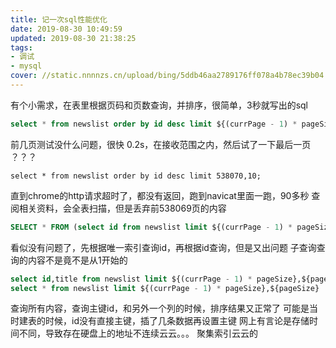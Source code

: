 ```yaml
---
title: 记一次sql性能优化
date: 2019-08-30 10:49:59
updated: 2019-08-30 21:38:25
tags: 
- 调试
- mysql
cover: //static.nnnnzs.cn/upload/bing/5ddb46aa2789176ff078a4b78ec39b04.png
---
```


有个小需求，在表里根据页码和页数查询，并排序，很简单，3秒就写出的sql
```sql
select * from newslist order by id desc limit ${(currPage - 1) * pageSize},${pageSize} ;
```
前几页测试没什么问题，很快
0.2s，在接收范围之内，然后试了一下最后一页
？？？
```mysql
select * from newslist order by id desc limit 538070,10;
```
直到chrome的http请求超时了，都没有返回，跑到navicat里面一跑，90多秒
查阅相关资料，会全表扫描，但是丢弃前538069页的内容

```sql
SELECT * FROM (select id from newslist limit ${(currPage - 1) * pageSize},${pageSize}) as a,newslist as n WHERE a.id = n.id  
```
看似没有问题了，先根据唯一索引查询id，再根据id查询，但是又出问题
子查询查询的内容不是竟不是从1开始的

```sql
select id,title from newslist limit ${(currPage - 1) * pageSize},${pageSize}
select * from newslist limit ${(currPage - 1) * pageSize},${pageSize}
```
查询所有内容，查询主键id，和另外一个列的时候，排序结果又正常了
可能是当时建表的时候，id没有直接主键，插了几条数据再设置主键
网上有言论是存储时间不同，导致存在硬盘上的地址不连续云云。。。
聚集索引云云的
